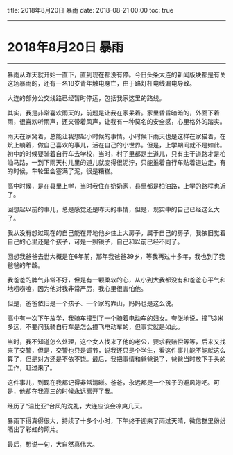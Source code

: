 title: 2018年8月20日 暴雨
date: 2018-08-21 00:00
toc: true

---
# 2018年8月20日 暴雨 #
---
暴雨从昨天就开始一直下，直到现在都没有停。今日头条大连的新闻版块都是有关这场暴雨的，还有一名18岁青年触电身亡，由于路灯杆电线漏电导致。

大连的部分公交线路已经暂时停运，包括我家这里的路线。

其实，我是非常喜欢雨天的，前题是让我在家呆着。家里昏昏暗暗的，外面下着雨，很喜欢听雨声，还夹带着风声，让我有一种莫名的安全感，心里格外的踏实。

雨天在家窝着，总能让我想起小时候的事情。小时候下雨天也是这样在家猫着，在炕上躺着，做自己喜欢的事儿，活在自己的小世界。但是，上学期间就不是如此。初中的时候要骑着自行车去学校，当时，村子里都是土道儿，只有主干道路才是柏油马路，一到下雨天村儿里的道儿就变得很泥泞，只能推着自行车贴着道边走，有的时候，车轮里会塞满了泥，很是糟糕。

高中时候，是在县里上学，当时我住在奶奶家，县里都是柏油路，上学的路程也近了。

回想起以前的事儿，总是感觉还是昨天的事情，但是，现实中的自己已经这么大了。

我从没有想过现在的自己能在异地他乡住上大房子，属于自己的房子，我依旧觉着自己的心里还是个孩子，可是一照镜子，自己和以前已经不同了。

回想我爸爸去世大概是在6年前，那年我爸爸39岁，等我再过十多年，我也到了我爸爸的年龄。

我爸爸的脾气非常不好，但是有一颗柔软的心，从小到大我都没有和爸爸心平气和地唠唠嗑，因为他对我非常严厉，我心里很害怕他。

但是，爸爸依旧是一个孩子、一个家的靠山，妈妈也是这么说。

高中有一次下午放学，我骑车撞到了一个骑着电动车的妇女。夸张地说，撞飞3米多远，不要问我骑自行车是怎么撞飞电动车的，但事实就是如此。

当时，我不知道怎么处理，这个女人找来了他的老公，要求我赔偿等等，后来又找来了交警，但是，交警也只是调节，说我还只是个学生，看这件事儿能不能就这么算了，但是对方还是不依不饶。最后，我把事情和爸爸说了，爸爸当时放下手头的工作，赶过来了。

这件事儿，到现在我都记得非常清晰。爸爸，永远都是一个孩子的避风港吧。可是，他却在我高三的时候永远离开了我。

经历了“温比亚”台风的洗礼，大连应该会凉爽几天。

暴雨下得真得很大，持续了十多个小时，下午终于迎来了雨过天晴，微信群里纷纷晒出了彩虹的照片。

最后，想说一句，大自然真伟大。